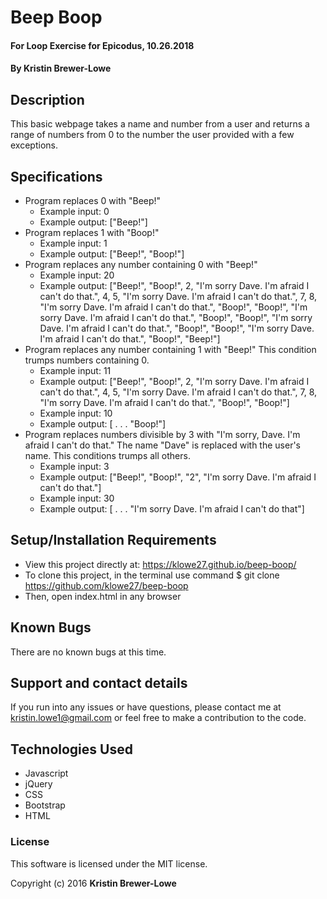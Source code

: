 # Beep Boop

#### For Loop Exercise for Epicodus, 10.26.2018

#### By Kristin Brewer-Lowe

## Description

This basic webpage takes a name and number from a user and returns a range of numbers from 0 to the number the user provided with a few exceptions.

## Specifications

* Program replaces 0 with "Beep!"
  * Example input: 0
  * Example output: ["Beep!"]
* Program replaces 1 with "Boop!"
  * Example input: 1
  * Example output: ["Beep!", "Boop!"]
* Program replaces any number containing 0 with "Beep!"
  * Example input: 20
  * Example output: ["Beep!", "Boop!", 2, "I'm sorry Dave. I'm afraid I can't do that.", 4, 5, "I'm sorry Dave. I'm afraid I can't do that.", 7, 8, "I'm sorry Dave. I'm afraid I can't do that.", "Boop!", "Boop!", "I'm sorry Dave. I'm afraid I can't do that.", "Boop!", "Boop!", "I'm sorry Dave. I'm afraid I can't do that.", "Boop!", "Boop!", "I'm sorry Dave. I'm afraid I can't do that.", "Boop!", "Beep!"]
* Program replaces any number containing 1 with "Beep!" This condition trumps numbers containing 0.
  * Example input: 11
  * Example output: ["Beep!", "Boop!", 2, "I'm sorry Dave. I'm afraid I can't do that.", 4, 5, "I'm sorry Dave. I'm afraid I can't do that.", 7, 8, "I'm sorry Dave. I'm afraid I can't do that.", "Boop!", "Boop!"]
  * Example input: 10
  * Example output: [ . . . "Boop!"]
* Program replaces numbers divisible by 3 with "I'm sorry, Dave. I'm afraid I can't do that." The name "Dave" is replaced with the user's name. This conditions trumps all others.
  * Example input: 3
  * Example output: ["Beep!", "Boop!", "2", "I'm sorry Dave. I'm afraid I can't do that."]
  * Example input: 30
  * Example output: [ . . . "I'm sorry Dave. I'm afraid I can't do that"]

## Setup/Installation Requirements

* View this project directly at: https://klowe27.github.io/beep-boop/
* To clone this project, in the terminal use command $ git clone https://github.com/klowe27/beep-boop
* Then, open index.html in any browser

## Known Bugs

There are no known bugs at this time.

## Support and contact details

If you run into any issues or have questions, please contact me at kristin.lowe1@gmail.com or feel free to make a contribution to the code.

## Technologies Used

* Javascript
* jQuery
* CSS
* Bootstrap
* HTML

### License

This software is licensed under the MIT license.

Copyright (c) 2016 **Kristin Brewer-Lowe**
